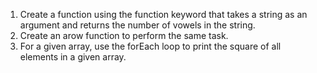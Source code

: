1. Create a function using the function keyword that takes a string as an argument and returns the number of vowels in the string.
2. Create an arow function to perform the same task.
3. For a given array, use the forEach loop to print the square of all elements in a given array.